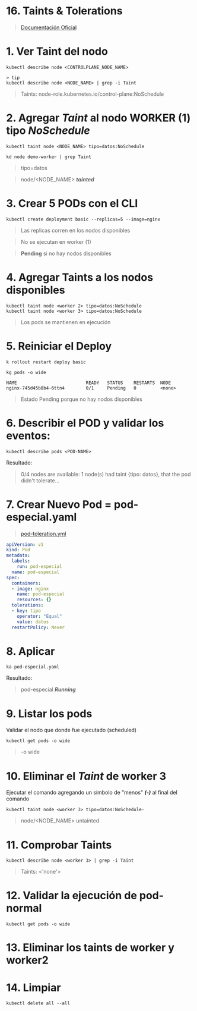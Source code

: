 # 16. Taints & Tolerations <!-- omit in toc -->

> [Documentación Oficial](https://kubernetes.io/docs/concepts/scheduling-eviction/taint-and-toleration/)

# 1. Ver Taint del nodo
```vim
kubectl describe node <CONTROLPLANE_NODE_NAME>

> tip
kubectl describe node <NODE_NAME> | grep -i Taint
```

> Taints: 			node-role.kubernetes.io/control-plane:NoSchedule

# 2. Agregar ***Taint*** al nodo WORKER (1) tipo ***NoSchedule***
```vim
kubectl taint node <NODE_NAME> tipo=datos:NoSchedule

kd node demo-worker | grep Taint
```
> tipo=datos

> node/<NODE_NAME> ***tainted***

# 3. Crear 5 PODs con el CLI
```vim
kubectl create deployment basic --replicas=5 --image=nginx
```
> Las replicas corren en los nodos disponibles

> No se ejecutan en worker (1)

> **Pending** si no hay nodos disponibles


# 4. Agregar **Taints** a los nodos disponibles
```vim
kubectl taint node <worker 2> tipo=datos:NoSchedule
kubectl taint node <worker 3> tipo=datos:NoSchedule
```

> Los pods se mantienen en ejecución


# 5. Reiniciar el Deploy
```vim
k rollout restart deploy basic

kg pods -o wide
```
```vim
NAME                          READY   STATUS    RESTARTS  NODE
nginx-745d45b8b4-6ttn4        0/1     Pending   0         <none>
```
> Estado Pending porque no hay nodos disponibles

# 6. Describir el POD y validar los eventos:
```vim
kubectl describe pods <POD-NAME>
```
Resultado:
>0/4 nodes are available: 1 node(s) had taint {tipo: datos}, that the pod didn't tolerate...


# 7. Crear Nuevo Pod = pod-especial.yaml
> [pod-toleration.yml](./assets/pod-toleration.yml)

```yml
apiVersion: v1
kind: Pod
metadata:
  labels:
    run: pod-especial
  name: pod-especial
spec:
  containers:
  - image: nginx
    name: pod-especial
    resources: {}
  tolerations:
  - key: tipo
    operator: "Equal"
    value: datos
  restartPolicy: Never
```

# 8. Aplicar
```vim
ka pod-especial.yaml
```

Resultado:
> pod-especial ***Running***

# 9. Listar los pods
Validar el nodo que donde fue ejecutado (scheduled)
```vim
kubectl get pods -o wide
```
> -o wide

# 10. Eliminar el ***Taint*** de worker 3
Ejecutar el comando agregando un símbolo de "menos" ***(-)*** al final del comando
```vim
kubectl taint node <worker 3> tipo=datos:NoSchedule-
```
> node/<NODE_NAME> untainted

# 11. Comprobar **Taints**
```
kubectl describe node <worker 3> | grep -i Taint
```
> Taints: <'none'>

# 12. Validar la ejecución de pod-normal
```vim
kubectl get pods -o wide
```

# 13. Eliminar los taints de worker y worker2

# 14. Limpiar
```vim
kubectl delete all --all
```

